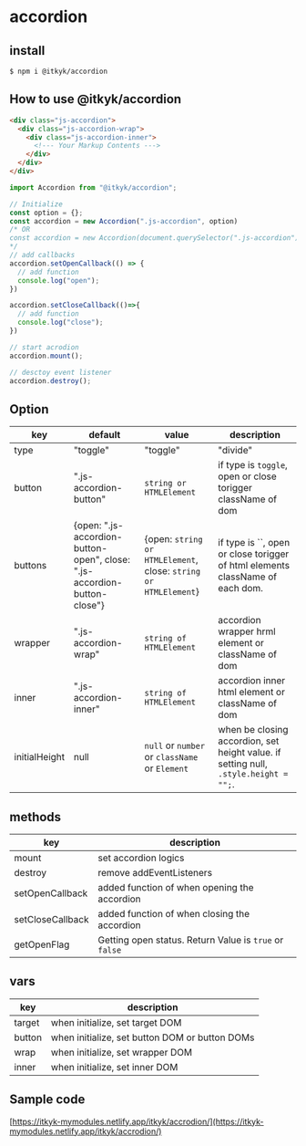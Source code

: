 # accordion  
  
## install
```shell
$ npm i @itkyk/accordion
```

## How to use @itkyk/accordion
```html
<div class="js-accordion">
  <div class="js-accordion-wrap">
    <div class="js-accordion-inner">
      <!--- Your Markup Contents --->
    </div>
  </div>
</div>
```

```typescript
import Accordion from "@itkyk/accordion";

// Initialize
const option = {};
const accordion = new Accordion(".js-accordion", option)
/* OR
const accordion = new Accordion(document.querySelector(".js-accordion"), option)
*/
// add callbacks
accordion.setOpenCallback(() => {
  // add function
  console.log("open");
})

accordion.setCloseCallback(()=>{
  // add function
  console.log("close");
})

// start acrodion
accordion.mount();

// desctoy event listener
accordion.destroy();
```

## Option
| key | default  | value |description |
|------|-----------|---------|---------------|
| type | "toggle" | "toggle" | "divide" | select button type. |
| button |".js-accordion-button" | `string or HTMLElement` | if type is `toggle`,  open or close torigger className of dom |
| buttons |{open: ".js-accordion-button-open", close: ".js-accordion-button-close"} | {open: `string or HTMLElement`, close: `string or HTMLElement`} | if type is ``,  open or close torigger of html elements className of each dom.  |
| wrapper | ".js-accordion-wrap" | `string of HTMLElement` | accordion wrapper hrml element or className of dom |
| inner | ".js-accordion-inner" | `string of HTMLElement` |  accordion inner html element or className of dom |
| initialHeight | null | `null` or `number` or `className` or `Element` | when be closing accordion, set height value. if setting null, `.style.height = "";`. |

## methods
| key | description |
|------|-----------|
| mount | set accordion logics | 
| destroy | remove addEventListeners | 
| setOpenCallback | added function of when opening the accordion |
| setCloseCallback | added function of when closing the accordion | 
| getOpenFlag | Getting open status. Return Value is `true` or `false` |

## vars
| key | description |
|------|-----------|
| target | when initialize, set target DOM | 
| button | when initialize, set button DOM or button DOMs | 
| wrap | when initialize, set wrapper DOM |
| inner | when initialize, set inner DOM | 


## Sample code
[https://itkyk-mymodules.netlify.app/itkyk/accrodion/](https://itkyk-mymodules.netlify.app/itkyk/accrodion/)
